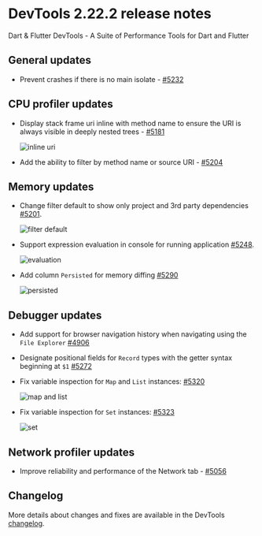 # DevTools 2.22.2 release notes

Dart & Flutter DevTools - A Suite of Performance Tools for Dart and Flutter

## General updates
- Prevent crashes if there is no main isolate - [#5232](https://github.com/flutter/devtools/pull/5232)

## CPU profiler updates

- Display stack frame uri inline with method name to ensure the URI is always visible
in deeply nested trees - [#5181](https://github.com/flutter/devtools/pull/5181)

  ![inline uri]({{site.url}}/development/tools/devtools/release-notes/images-2.22.2/5181.png "inline uri")

- Add the ability to filter by method name or source URI - [#5204](https://github.com/flutter/devtools/pull/5204)

## Memory updates
- Change filter default to show only project and 3rd party dependencies [#5201](https://github.com/flutter/devtools/pull/5201).

  ![filter default]({{site.url}}/development/tools/devtools/release-notes/images-2.22.2/5201.png "filter default")

- Support expression evaluation in console for running application [#5248](https://github.com/flutter/devtools/pull/5248).

  ![evaluation]({{site.url}}/development/tools/devtools/release-notes/images-2.22.2/5248.png "evaluation")

- Add column `Persisted` for memory diffing [#5290](https://github.com/flutter/devtools/pull/5290)

  ![persisted]({{site.url}}/development/tools/devtools/release-notes/images-2.22.2/5290.png "persisted")

## Debugger updates
- Add support for browser navigation history when navigating using the `File Explorer` [#4906](https://github.com/flutter/devtools/pull/4906)
- Designate positional fields for `Record` types with the getter syntax beginning at `$1` [#5272](https://github.com/flutter/devtools/pull/5272)
- Fix variable inspection for `Map` and `List` instances: [#5320](https://github.com/flutter/devtools/pull/5320)

  ![map and list]({{site.url}}/development/tools/devtools/release-notes/images-2.22.2/5320.png "map and list")

- Fix variable inspection for `Set` instances: [#5323](https://github.com/flutter/devtools/pull/5323)

  ![set]({{site.url}}/development/tools/devtools/release-notes/images-2.22.2/5323.png "set")


## Network profiler updates
- Improve reliability and performance of the Network tab - [#5056](https://github.com/flutter/devtools/pull/5056)

## Changelog
More details about changes and fixes are available in the DevTools
[changelog](https://github.com/flutter/devtools/blob/master/CHANGELOG.md).
